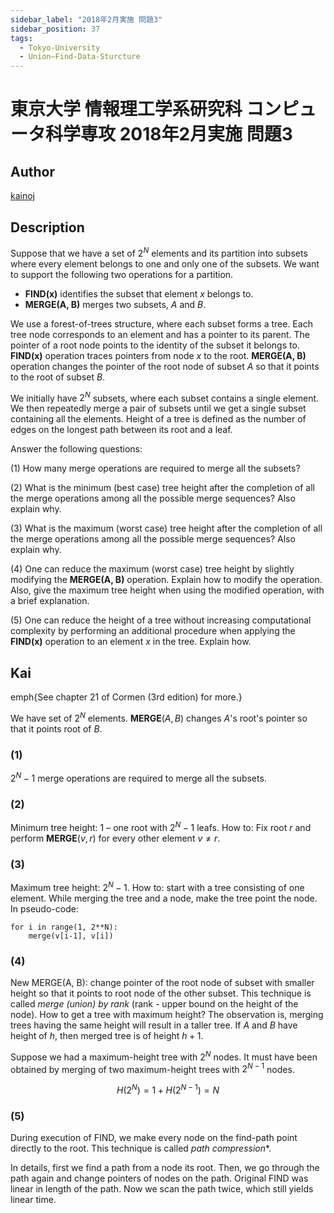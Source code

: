 ```yaml
---
sidebar_label: "2018年2月実施 問題3"
sidebar_position: 37
tags:
  - Tokyo-University
  - Union–Find-Data-Sturcture
---
```

# 東京大学 情報理工学系研究科 コンピュータ科学専攻 2018年2月実施 問題3

## **Author**
[kainoj](https://github.com/kainoj/utokyo-cs)

## **Description**
Suppose that we have a set of $2^N$ elements and its partition into subsets where every element belongs to one and only one of the subsets. We want to support the following two operations for a partition.

- **FIND(x)** identifies the subset that element $x$ belongs to.
- **MERGE(A, B)** merges two subsets, $A$ and $B$.

We use a forest-of-trees structure, where each subset forms a tree. Each tree node corresponds to an element and has a pointer to its parent. The pointer of a root node points to the identity of the subset it belongs to. **FIND(x)** operation traces pointers from node $x$ to the root. **MERGE(A, B)** operation changes the pointer of the root node of subset $A$ so that it points to the root of subset $B$.

We initially have $2^N$ subsets, where each subset contains a single element. We then repeatedly merge a pair of subsets until we get a single subset containing all the elements. Height of a tree is defined as the number of edges on the longest path between its root and a leaf.

Answer the following questions:

(1) How many merge operations are required to merge all the subsets?

(2) What is the minimum (best case) tree height after the completion of all the merge operations among all the possible merge sequences? Also explain why.

(3) What is the maximum (worst case) tree height after the completion of all the merge operations among all the possible merge sequences? Also explain why.

(4) One can reduce the maximum (worst case) tree height by slightly modifying the **MERGE(A, B)** operation. Explain how to modify the operation. Also, give the maximum tree height when using the modified operation, with a brief explanation.

(5) One can reduce the height of a tree without increasing computational complexity by performing an additional procedure when applying the **FIND(x)** operation to an element $x$ in the tree. Explain how.

## **Kai**
emph{See chapter $21$ of Cormen (3rd edition) for more.}

We have set of $2^N$ elements. 
**MERGE**($A, B$) changes $A$'s root's pointer so that it points root of $B$.

### (1)
$2^N-1$ merge operations are required to merge all the subsets.

### (2)
Minimum tree height: $1$ – one root with $2^N - 1$ leafs. 
How to: Fix root $r$ and perform **MERGE**($v, r$) for every other element $v \neq r$.

### (3)
Maximum tree height: $2^N -1$.
How to: start with a tree consisting of one element.
While merging the tree and a node, make the tree point the node.
In pseudo-code:

```text
for i in range(1, 2**N):
    merge(v[i-1], v[i])
```

### (4)
New MERGE(A, B): change pointer of the root node of subset with smaller height so that it points to root node of the other subset. 
This technique is called *merge (union) by rank* (rank - upper bound on the height of the node).
How to get a tree with maximum height?
The observation is, merging trees having the same height will result in a taller tree.
If $A$ and $B$ have height of $h$, then merged tree is of height $h+1$.

Suppose we had a maximum-height tree with $2^N$ nodes.
It must have been obtained by merging of two maximum-height trees with $2^{N-1}$ nodes.

$$
    H(2^N) = 1 + H(2^{N-1}) = N
$$

### (5)
During execution of FIND, we make every node on the find-path point directly to the root.
This technique is called *path compression**.

In details, first we find a path from a node its root. 
Then, we go through the path again and change pointers of nodes on the path.
Original FIND was linear in length of the path.
Now we scan the path twice, which still yields linear time.

